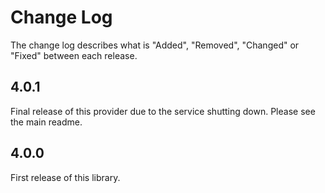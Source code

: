 # Change Log

The change log describes what is "Added", "Removed", "Changed" or "Fixed" between each release.

## 4.0.1

Final release of this provider due to the service shutting down. Please see the main readme.

## 4.0.0

First release of this library. 
